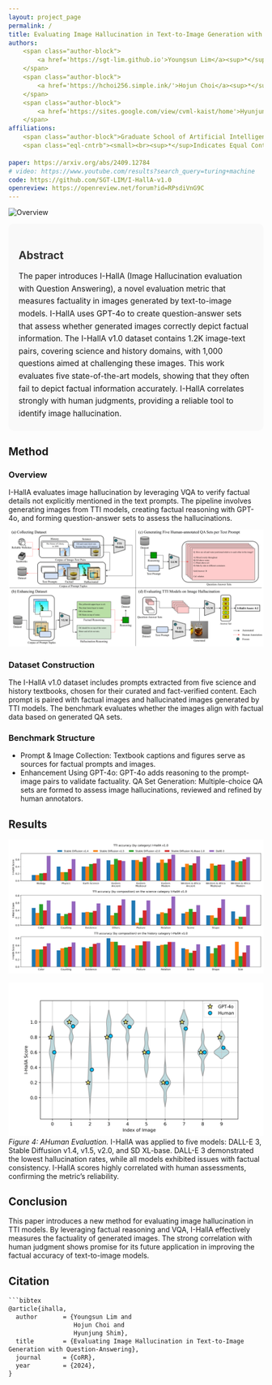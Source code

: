 ```yaml
---
layout: project_page
permalink: /
title: Evaluating Image Hallucination in Text-to-Image Generation with Question-Answering
authors:
    <span class="author-block">
        <a href='https://sgt-lim.github.io'>Youngsun Lim</a><sup>*</sup>,
    </span>
    <span class="author-block">
        <a href='https://hchoi256.simple.ink/'>Hojun Choi</a><sup>*</sup>,
    </span>
    <span class="author-block">
        <a href='https://sites.google.com/view/cvml-kaist/home'>Hyunjung Shim</a>
    </span>
affiliations:
    <span class="author-block">Graduate School of Artificial Intelligence, KAIST, Republic of Korea <br><b>AAAI 2025</b></span>
    <span class="eql-cntrb"><small><br><sup>*</sup>Indicates Equal Contribution</small></span>
          
paper: https://arxiv.org/abs/2409.12784
# video: https://www.youtube.com/results?search_query=turing+machine
code: https://github.com/SGT-LIM/I-HallA-v1.0
openreview: https://openreview.net/forum?id=RPsdiVnG9C
---
```


![Overview](/static/image/teaser.png)

<!-- Using HTML to center the abstract -->
<div class="columns is-centered has-text-centered" style="background-color: #f9f9f9; padding: 20px; border-radius: 10px;">
    <div class="column is-four-fifths">
        <h2 style="font-weight: bold; color: #333;">Abstract</h2>
        <div class="content has-text-justified" style="font-size: 1.1em; line-height: 1.6;">
            The paper introduces I-HallA (Image Hallucination evaluation with Question Answering), a novel evaluation metric that measures factuality in images generated by text-to-image models. I-HallA uses GPT-4o to create question-answer sets that assess whether generated images correctly depict factual information. The I-HallA v1.0 dataset contains 1.2K image-text pairs, covering science and history domains, with 1,000 questions aimed at challenging these images. This work evaluates five state-of-the-art models, showing that they often fail to depict factual information accurately. I-HallA correlates strongly with human judgments, providing a reliable tool to identify image hallucination.
        </div>
    </div>
</div>


<!-- > Note:  -->

## Method
### Overview
I-HallA evaluates image hallucination by leveraging VQA to verify factual details not explicitly mentioned in the text prompts. The pipeline involves generating images from TTI models, creating factual reasoning with GPT-4o, and forming question-answer sets to assess the hallucinations.

![Architecture](/static/image/architecture.png)

### Dataset Construction
The I-HallA v1.0 dataset includes prompts extracted from five science and history textbooks, chosen for their curated and fact-verified content. Each prompt is paired with factual images and hallucinated images generated by TTI models. The benchmark evaluates whether the images align with factual data based on generated QA sets.

### Benchmark Structure
- Prompt & Image Collection: Textbook captions and figures serve as sources for factual prompts and images.
- Enhancement Using GPT-4o: GPT-4o adds reasoning to the prompt-image pairs to validate factuality.
QA Set Generation: Multiple-choice QA sets are formed to assess image hallucinations, reviewed and refined by human annotators.

## Results
![Experimental Result](/static/image/exp.png)

![Human Evaluation](/static/image/human_eval.png)
*Figure 4: AHuman Evaluation.*
I-HallA was applied to five models: DALL-E 3, Stable Diffusion v1.4, v1.5, v2.0, and SD XL-base. DALL-E 3 demonstrated the lowest hallucination rates, while all models exhibited issues with factual consistency. I-HallA scores highly correlated with human assessments, confirming the metric’s reliability.


## Conclusion
This paper introduces a new method for evaluating image hallucination in TTI models. By leveraging factual reasoning and VQA, I-HallA effectively measures the factuality of generated images. The strong correlation with human judgment shows promise for its future application in improving the factual accuracy of text-to-image models.




## Citation
```
```bibtex
@article{ihalla,
  author       = {Youngsun Lim and
                  Hojun Choi and
                  Hyunjung Shim},
  title        = {Evaluating Image Hallucination in Text-to-Image Generation with Question-Answering},
  journal      = {CoRR},
  year         = {2024},
}
```
```
